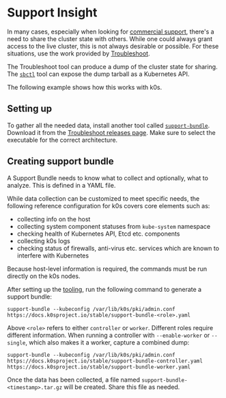 <!--
SPDX-FileCopyrightText: 2024 k0s authors
SPDX-License-Identifier: CC-BY-SA-4.0
-->

# Support Insight

In many cases, especially when looking for [commercial support], there's a need
to share the cluster state with others. While one could always grant access to
the live cluster, this is not always desirable or possible. For these
situations, use the work provided by [Troubleshoot].

The Troubleshoot tool can produce a dump of the cluster state for sharing. The
[`sbctl`] tool can expose the dump tarball as a Kubernetes API.

The following example shows how this works with k0s.

[commercial support]: ../commercial-support.md
[Troubleshoot]: https://troubleshoot.sh
[`sbctl`]: https://github.com/replicatedhq/sbctl

## Setting up

To gather all the needed data, install another tool called [`support-bundle`].
Download it from the [Troubleshoot releases page]. Make sure to select the
executable for the correct architecture.

[`support-bundle`]: https://troubleshoot.sh/docs/support-bundle/introduction/
[Troubleshoot releases page]: https://github.com/replicatedhq/troubleshoot/releases

## Creating support bundle

A Support Bundle needs to know what to collect and optionally, what to analyze. This is defined in a YAML file.

While data collection can be customized to meet specific needs, the following
reference configuration for k0s covers core elements such as:

- collecting info on the host
- collecting system component statuses from `kube-system` namespace
- checking health of Kubernetes API, Etcd etc. components
- collecting k0s logs
- checking status of firewalls, anti-virus etc. services which are known to interfere with Kubernetes

Because host-level information is required, the commands must be run directly on
the k0s nodes.

After setting up the [tooling](#setting-up), run the following command to
generate a support bundle:

```shell
support-bundle --kubeconfig /var/lib/k0s/pki/admin.conf https://docs.k0sproject.io/stable/support-bundle-<role>.yaml
```

Above `<role>` refers to either `controller` or `worker`. Different roles
require different information. When running a controller with `--enable-worker`
or `--single`, which also makes it a worker, capture a combined dump:

```shell
support-bundle --kubeconfig /var/lib/k0s/pki/admin.conf https://docs.k0sproject.io/stable/support-bundle-controller.yaml https://docs.k0sproject.io/stable/support-bundle-worker.yaml
```

Once the data has been collected, a file named
`support-bundle-<timestamp>.tar.gz` will be created. Share this file as needed.
